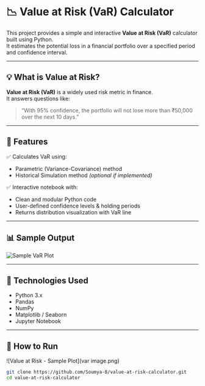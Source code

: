 # 📉 Value at Risk (VaR) Calculator

This project provides a simple and interactive **Value at Risk (VaR)** calculator built using Python.  
It estimates the potential loss in a financial portfolio over a specified period and confidence interval.

---

## 💡 What is Value at Risk?

**Value at Risk (VaR)** is a widely used risk metric in finance.  
It answers questions like:

> “With 95% confidence, the portfolio will not lose more than ₹50,000 over the next 10 days.”

---

## 🔧 Features

✅ Calculates VaR using:
- Parametric (Variance-Covariance) method  
- Historical Simulation method *(optional if implemented)*

✅ Interactive notebook with:
- Clean and modular Python code
- User-defined confidence levels & holding periods
- Returns distribution visualization with VaR line

---

## 📊 Sample Output

![Sample VaR Plot](images/var_sample_plot.png)

---

## 🧰 Technologies Used

- Python 3.x  
- Pandas  
- NumPy  
- Matplotlib / Seaborn  
- Jupyter Notebook  

---

## 🚀 How to Run
![Value at Risk - Sample Plot](var image.png)
```bash
git clone https://github.com/Soumya-8/value-at-risk-calculator.git
cd value-at-risk-calculator

